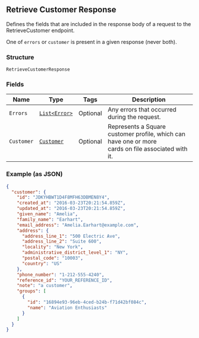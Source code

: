 ## Retrieve Customer Response

Defines the fields that are included in the response body of
a request to the RetrieveCustomer endpoint.

One of `errors` or `customer` is present in a given response (never both).

### Structure

`RetrieveCustomerResponse`

### Fields

| Name | Type | Tags | Description |
|  --- | --- | --- | --- |
| `Errors` | [`List<Error>`](/doc/models/error.md) | Optional | Any errors that occurred during the request. |
| `Customer` | [`Customer`](/doc/models/customer.md) | Optional | Represents a Square customer profile, which can have one or more<br>cards on file associated with it. |

### Example (as JSON)

```json
{
  "customer": {
    "id": "JDKYHBWT1D4F8MFH63DBMEN8Y4",
    "created_at": "2016-03-23T20:21:54.859Z",
    "updated_at": "2016-03-23T20:21:54.859Z",
    "given_name": "Amelia",
    "family_name": "Earhart",
    "email_address": "Amelia.Earhart@example.com",
    "address": {
      "address_line_1": "500 Electric Ave",
      "address_line_2": "Suite 600",
      "locality": "New York",
      "administrative_district_level_1": "NY",
      "postal_code": "10003",
      "country": "US"
    },
    "phone_number": "1-212-555-4240",
    "reference_id": "YOUR_REFERENCE_ID",
    "note": "a customer",
    "groups": [
      {
        "id": "16894e93-96eb-4ced-b24b-f71d42bf084c",
        "name": "Aviation Enthusiasts"
      }
    ]
  }
}
```

